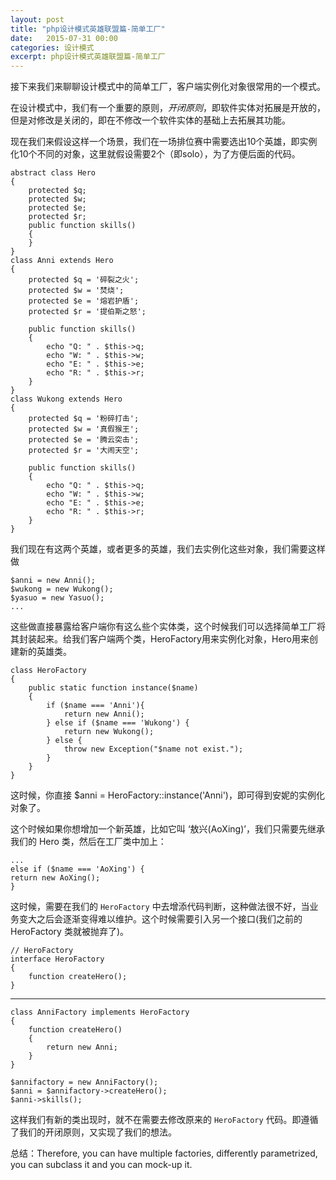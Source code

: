 ```yaml
---
layout: post
title: "php设计模式英雄联盟篇-简单工厂"
date:   2015-07-31 00:00
categories: 设计模式
excerpt: php设计模式英雄联盟篇-简单工厂
---
```


接下来我们来聊聊设计模式中的简单工厂，客户端实例化对象很常用的一个模式。

在设计模式中，我们有一个重要的原则，*开闭原则*，即软件实体对拓展是开放的，但是对修改是关闭的，即在不修改一个软件实体的基础上去拓展其功能。

现在我们来假设这样一个场景，我们在一场排位赛中需要选出10个英雄，即实例化10个不同的对象，这里就假设需要2个（即solo），为了方便后面的代码。

    abstract class Hero
    {
        protected $q;
        protected $w;
        protected $e;
        protected $r;
        public function skills()
        {
        }
    }
    class Anni extends Hero
    {
        protected $q = '碎裂之火';
        protected $w = '焚烧';
        protected $e = '熔岩护盾';
        protected $r = '提伯斯之怒';

        public function skills()
        {
            echo "Q: " . $this->q;
            echo "W: " . $this->w;
            echo "E: " . $this->e;
            echo "R: " . $this->r;
        }
    }
    class Wukong extends Hero
    {
        protected $q = '粉碎打击';
        protected $w = '真假猴王';
        protected $e = '腾云突击';
        protected $r = '大闹天空';

        public function skills()
        {
            echo "Q: " . $this->q;
            echo "W: " . $this->w;
            echo "E: " . $this->e;
            echo "R: " . $this->r;
        }
    }

我们现在有这两个英雄，或者更多的英雄，我们去实例化这些对象，我们需要这样做

    $anni = new Anni();
    $wukong = new Wukong();
    $yasuo = new Yasuo();
    ...

这些做直接暴露给客户端你有这么些个实体类，这个时候我们可以选择简单工厂将其封装起来。给我们客户端两个类，HeroFactory用来实例化对象，Hero用来创建新的英雄类。

    class HeroFactory
    {
        public static function instance($name)
        {
            if ($name === 'Anni'){
                return new Anni();
            } else if ($name === 'Wukong') {
                return new Wukong();
            } else {
                throw new Exception("$name not exist.");
            }
        }
    }

这时候，你直接 $anni = HeroFactory::instance('Anni')，即可得到安妮的实例化对象了。

这个时候如果你想增加一个新英雄，比如它叫 ‘敖兴(AoXing)’，我们只需要先继承我们的 Hero 类，然后在工厂类中加上：

    ...
    else if ($name === 'AoXing') {
    return new AoXing();
    }

这时候，需要在我们的 `HeroFactory` 中去增添代码判断，这种做法很不好，当业务变大之后会逐渐变得难以维护。这个时候需要引入另一个接口(我们之前的 HeroFactory 类就被抛弃了)。

    // HeroFactory
    interface HeroFactory
    {
        function createHero();
    }

---

    class AnniFactory implements HeroFactory
    {
        function createHero()
        {
            return new Anni;
        }
    }

    $annifactory = new AnniFactory();
    $anni = $annifactory->createHero();
    $anni->skills();

这样我们有新的类出现时，就不在需要去修改原来的 `HeroFactory` 代码。即遵循了我们的开闭原则，又实现了我们的想法。

总结：Therefore, you can have multiple factories, differently parametrized, you can subclass it and you can mock-up it.